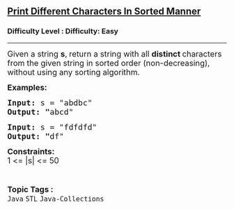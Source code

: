 <h2><a href="https://www.geeksforgeeks.org/problems/print-different-characters-in-sorted-manner/1?page=8&category=Java&sortBy=submissions">Print Different Characters In Sorted Manner</a></h2><h3>Difficulty Level : Difficulty: Easy</h3><hr><div class="problems_problem_content__Xm_eO"><p><span style="font-size: 18px;">Given a string <strong>s</strong>,<strong> </strong>return a string with all <strong>distinct </strong>characters from the given string in sorted order (non-decreasing), without using any sorting algorithm.</span></p>
<p><strong><span style="font-size: 18px;">Examples:</span></strong></p>
<pre><span style="font-size: 18px;"><strong>Input: </strong>s = "abdbc"</span>
<span style="font-size: 18px;"><strong>Output: "</strong>abcd"</span></pre>
<pre><span style="font-size: 18px;"><strong>Input: </strong>s = "fdfdfd"</span>
<span style="font-size: 18px;"><strong>Output: "</strong>df"</span></pre>
<p><strong><span style="font-size: 18px;">Constraints:</span></strong><br><span style="font-size: 18px;">1 &lt;= |s| &lt;= 50</span></p></div><br><p><span style=font-size:18px><strong>Topic Tags : </strong><br><code>Java</code>&nbsp;<code>STL</code>&nbsp;<code>Java-Collections</code>&nbsp;